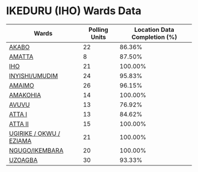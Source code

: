 
# IKEDURU (IHO) Wards Data

| Wards | Polling Units | Location Data Completion (%) |
| ---- | ----- | ------- |
| [AKABO](./wards/3436-akabo) | 22 | 86.36% |
| [AMATTA](./wards/3437-amatta) | 8 | 87.50% |
| [IHO](./wards/3438-iho) | 21 | 100.00% |
| [INYISHI/UMUDIM](./wards/3439-inyishi/umudim) | 24 | 95.83% |
| [AMAIMO](./wards/3440-amaimo) | 26 | 96.15% |
| [AMAKOHIA](./wards/3441-amakohia) | 14 | 100.00% |
| [AVUVU](./wards/3442-avuvu) | 13 | 76.92% |
| [ATTA I](./wards/3443-atta-i) | 13 | 84.62% |
| [ATTA II](./wards/3444-atta-ii) | 15 | 100.00% |
| [UGIRIKE / OKWU / EZIAMA](./wards/3445-ugirike-/-okwu-/-eziama) | 21 | 100.00% |
| [NGUGO/IKEMBARA](./wards/3446-ngugo/ikembara) | 20 | 100.00% |
| [UZOAGBA](./wards/3447-uzoagba) | 30 | 93.33% |




